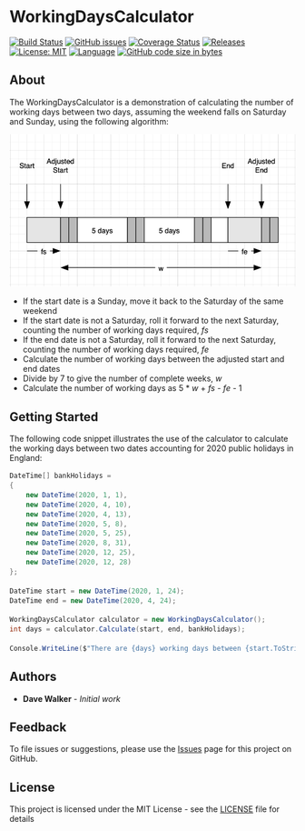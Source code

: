 # WorkingDaysCalculator
 
[![Build Status](https://github.com/davewalker5/WorkingDaysCalculator/workflows/.NET%20Core%20CI%20Build/badge.svg)](https://github.com/davewalker5/WorkingDaysCalculator/actions)
[![GitHub issues](https://img.shields.io/github/issues/davewalker5/WorkingDaysCalculator)](https://github.com/davewalker5/WorkingDaysCalculator/issues)
[![Coverage Status](https://coveralls.io/repos/github/davewalker5/WorkingDaysCalculator/badge.svg?branch=master)](https://coveralls.io/github/davewalker5/WorkingDaysCalculator?branch=master)
[![Releases](https://img.shields.io/github/v/release/davewalker5/WorkingDaysCalculator.svg?include_prereleases)](https://github.com/davewalker5/WorkingDaysCalculator/releases)
[![License: MIT](https://img.shields.io/badge/License-MIT-blue.svg)](https://github.com/davewalker5/WorkingDaysCalculator/blob/master/LICENSE)
[![Language](https://img.shields.io/badge/language-c%23-blue.svg)](https://github.com/davewalker5/WorkingDaysCalculator/)
[![GitHub code size in bytes](https://img.shields.io/github/languages/code-size/davewalker5/WorkingDaysCalculator)](https://github.com/davewalker5/WorkingDaysCalculator/)

## About

The WorkingDaysCalculator is a demonstration of calculating the number of working days between two days, assuming the weekend falls on Saturday and Sunday, using the following algorithm:

![Working Days Algorithm](https://raw.githubusercontent.com/davewalker5/WorkingDaysCalculator/master/images/algorithm.png "Working Days Algorithm")

* If the start date is a Sunday, move it back to the Saturday of the same weekend
* If the start date is not a Saturday, roll it forward to the next Saturday, counting the number of working days required, _fs_
* If the end date is not a Saturday, roll it forward to the next Saturday, counting the number of working days required, _fe_
* Calculate the number of working days between the adjusted start and end dates
* Divide by 7 to give the number of complete weeks, _w_
* Calculate the number of working days as 5 * _w_ + _fs_ - _fe_ - 1

## Getting Started

The following code snippet illustrates the use of the calculator to calculate the working days between two dates accounting for 2020 public holidays in England:

```csharp
DateTime[] bankHolidays =
{
    new DateTime(2020, 1, 1),
    new DateTime(2020, 4, 10),
    new DateTime(2020, 4, 13),
    new DateTime(2020, 5, 8),
    new DateTime(2020, 5, 25),
    new DateTime(2020, 8, 31),
    new DateTime(2020, 12, 25),
    new DateTime(2020, 12, 28)
};

DateTime start = new DateTime(2020, 1, 24);
DateTime end = new DateTime(2020, 4, 24);

WorkingDaysCalculator calculator = new WorkingDaysCalculator();
int days = calculator.Calculate(start, end, bankHolidays);

Console.WriteLine($"There are {days} working days between {start.ToString("dd/MMM/yyyy")} and {end.ToString("dd/MMM/yyyy")}");
```

## Authors

- **Dave Walker** - *Initial work*

## Feedback

To file issues or suggestions, please use the [Issues](https://github.com/davewalker5/WorkingDaysCalculator/issues) page for this project on GitHub.

## License

This project is licensed under the MIT License - see the [LICENSE](LICENSE) file for details
